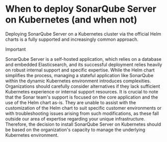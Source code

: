 # When to deploy SonarQube Server on Kubernetes (and when not)

Deploying SonarQube Server on a Kubernetes cluster via the official Helm charts is a fully supported and increasingly common approach.

> [!IMPORTANT]
> SonarQube Server is a self-hosted application, which relies on a database and embedded Elasticsearch, and its successful deployment relies heavily on robust internal support and specific expertise. While the Helm chart simplifies the process, managing a stateful application like SonarQube within the dynamic Kubernetes environment introduces complexities. Organizations should carefully consider alternatives if they lack sufficient Kubernetes experience or internal support resources. It is crucial to note that the Sonar team's support is focused on the core application and the use of the Helm chart as-is. They are unable to assist with the customization of the Helm chart to suit specific customer environments or with troubleshooting issues arising from such modifications, as these fall outside our area of expertise regarding your unique infrastructure. Therefore, the decision to install SonarQube Server on Kubernetes should be based on the organization's capacity to manage the underlying Kubernetes environment.
